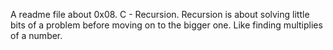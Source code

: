 A readme file about 0x08. C - Recursion. Recursion is about solving little bits of a problem before moving on to the bigger one. Like finding multiplies of a number.
